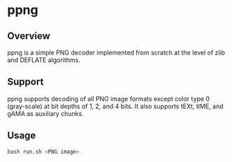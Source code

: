 # ppng

## Overview

ppng is a simple PNG decoder implemented from scratch at the level of zlib and DEFLATE algorithms.

## Support

ppng supports decoding of all PNG image formats except color type 0 (gray-scale) at bit depths of 1, 2, and 4 bits. It also supports tEXt, tIME, and gAMA as auxiliary chunks.

## Usage

```sh
bash run.sh <PNG image>
```
